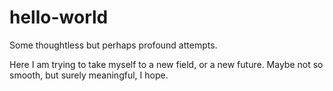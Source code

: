 # hello-world
Some thoughtless but perhaps profound attempts.

Here I am trying to take myself to a new field, or a new future. Maybe not so smooth, but surely meaningful, I hope.
